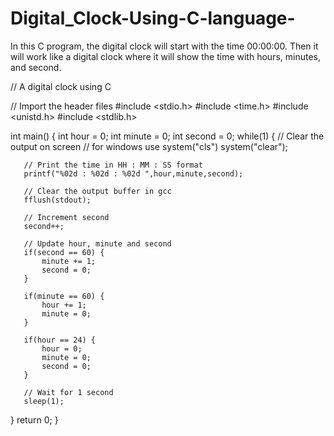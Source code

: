# Digital_Clock-Using-C-language-
In this C program, the digital clock will start with the time 00:00:00. Then it will work like a digital clock where it will show the time with hours, minutes, and second.

// A digital clock using C

// Import the header files
#include <stdio.h>
#include <time.h>
#include <unistd.h>
#include <stdlib.h>

int main() {
   int hour = 0;
   int minute = 0;
   int second = 0;
   while(1) {
       // Clear the output on screen
       // for windows use system("cls")
       system("clear"); 
       
       // Print the time in HH : MM : SS format
       printf("%02d : %02d : %02d ",hour,minute,second);
       
       // Clear the output buffer in gcc
       fflush(stdout);
       
       // Increment second
       second++;

       // Update hour, minute and second
       if(second == 60) {
           minute += 1;
           second = 0;
       }
    
       if(minute == 60) {
           hour += 1;
           minute = 0;
       }
    
       if(hour == 24) {
           hour = 0;
           minute = 0;
           second = 0;
       }

       // Wait for 1 second
       sleep(1);  
   }
   return 0;
}
 
